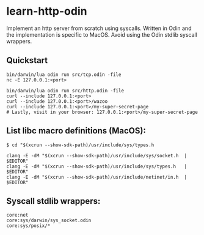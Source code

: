 # learn-http-odin

Implement an http server from scratch using syscalls. Written in Odin and the implementation is specific to MacOS. Avoid using the Odin stdlib syscall wrappers.

## Quickstart

```
bin/darwin/lua odin run src/tcp.odin -file
nc -E 127.0.0.1:<port>

bin/darwin/lua odin run src/http.odin -file
curl --include 127.0.0.1:<port>
curl --include 127.0.0.1:<port>/wazoo
curl --include 127.0.0.1:<port>/my-super-secret-page
# Lastly, visit in your browser: 127.0.0.1:<port>/my-super-secret-page

```

## List libc macro definitions (MacOS):

`$ cd "$(xcrun --show-sdk-path)/usr/include/sys/types.h`

```
clang -E -dM "$(xcrun --show-sdk-path)/usr/include/sys/socket.h  | $EDITOR"
clang -E -dM "$(xcrun --show-sdk-path)/usr/include/sys/types.h   | $EDITOR"
clang -E -dM "$(xcrun --show-sdk-path)/usr/include/netinet/in.h  | $EDITOR"
```

## Syscall stdlib wrappers:

```
core:net
core:sys/darwin/sys_socket.odin
core:sys/posix/*
```

